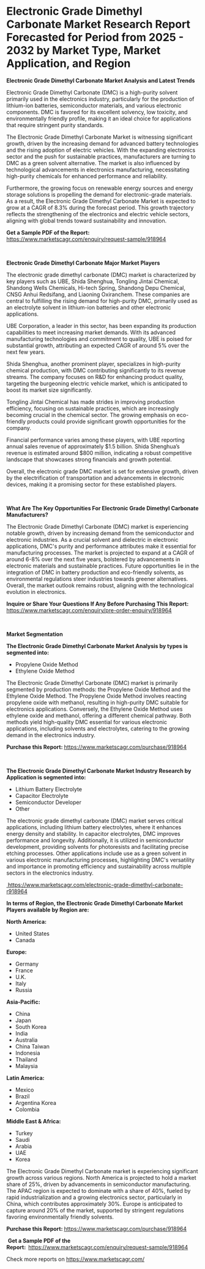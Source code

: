 <p><h1>Electronic Grade Dimethyl Carbonate Market Research Report Forecasted for Period from 2025 -  2032 by Market Type, Market Application, and Region</h1></p><p><strong>Electronic Grade Dimethyl Carbonate Market Analysis and Latest Trends</strong></p>
<p><p>Electronic Grade Dimethyl Carbonate (DMC) is a high-purity solvent primarily used in the electronics industry, particularly for the production of lithium-ion batteries, semiconductor materials, and various electronic components. DMC is favored for its excellent solvency, low toxicity, and environmentally friendly profile, making it an ideal choice for applications that require stringent purity standards.</p><p>The Electronic Grade Dimethyl Carbonate Market is witnessing significant growth, driven by the increasing demand for advanced battery technologies and the rising adoption of electric vehicles. With the expanding electronics sector and the push for sustainable practices, manufacturers are turning to DMC as a green solvent alternative. The market is also influenced by technological advancements in electronics manufacturing, necessitating high-purity chemicals for enhanced performance and reliability.</p><p>Furthermore, the growing focus on renewable energy sources and energy storage solutions is propelling the demand for electronic-grade materials. As a result, the Electronic Grade Dimethyl Carbonate Market is expected to grow at a CAGR of 8.3% during the forecast period. This growth trajectory reflects the strengthening of the electronics and electric vehicle sectors, aligning with global trends toward sustainability and innovation.</p></p>
<p><strong>Get a Sample PDF of the Report:&nbsp;</strong> <a href="https://www.marketscagr.com/enquiry/request-sample/918964?utm_campaign=2208&utm_medium=2&utm_source=Github&utm_content=ia&utm_term=01022025&utm_id=electronic-grade-dimethyl-carbonate">https://www.marketscagr.com/enquiry/request-sample/918964</a></p>
<p>&nbsp;</p>
<p><strong>Electronic Grade Dimethyl Carbonate Major Market Players</strong></p>
<p><p>The electronic grade dimethyl carbonate (DMC) market is characterized by key players such as UBE, Shida Shenghua, Tongling Jintai Chemical, Shandong Wells Chemicals, Hi-tech Spring, Shandong Depu Chemical, CNSG Anhui Redsifang, and Liaoning Oxiranchem. These companies are central to fulfilling the rising demand for high-purity DMC, primarily used as an electrolyte solvent in lithium-ion batteries and other electronic applications.</p><p>UBE Corporation, a leader in this sector, has been expanding its production capabilities to meet increasing market demands. With its advanced manufacturing technologies and commitment to quality, UBE is poised for substantial growth, attributing an expected CAGR of around 5% over the next few years.</p><p>Shida Shenghua, another prominent player, specializes in high-purity chemical production, with DMC contributing significantly to its revenue streams. The company focuses on R&D for enhancing product quality, targeting the burgeoning electric vehicle market, which is anticipated to boost its market size significantly. </p><p>Tongling Jintai Chemical has made strides in improving production efficiency, focusing on sustainable practices, which are increasingly becoming crucial in the chemical sector. The growing emphasis on eco-friendly products could provide significant growth opportunities for the company.</p><p>Financial performance varies among these players, with UBE reporting annual sales revenue of approximately $1.5 billion. Shida Shenghua’s revenue is estimated around $800 million, indicating a robust competitive landscape that showcases strong financials and growth potential.</p><p>Overall, the electronic grade DMC market is set for extensive growth, driven by the electrification of transportation and advancements in electronic devices, making it a promising sector for these established players.</p></p>
<p>&nbsp;</p>
<p><strong>What Are The Key Opportunities For Electronic Grade Dimethyl Carbonate Manufacturers?</strong></p>
<p><p>The Electronic Grade Dimethyl Carbonate (DMC) market is experiencing notable growth, driven by increasing demand from the semiconductor and electronic industries. As a crucial solvent and dielectric in electronic applications, DMC's purity and performance attributes make it essential for manufacturing processes. The market is projected to expand at a CAGR of around 6-8% over the next five years, bolstered by advancements in electronic materials and sustainable practices. Future opportunities lie in the integration of DMC in battery production and eco-friendly solvents, as environmental regulations steer industries towards greener alternatives. Overall, the market outlook remains robust, aligning with the technological evolution in electronics.</p></p>
<p><strong>Inquire or Share Your Questions If Any Before Purchasing This Report:</strong> <a href="https://www.marketscagr.com/enquiry/pre-order-enquiry/918964?utm_campaign=2208&utm_medium=2&utm_source=Github&utm_content=ia&utm_term=01022025&utm_id=electronic-grade-dimethyl-carbonate">https://www.marketscagr.com/enquiry/pre-order-enquiry/918964</a></p>
<p>&nbsp;</p>
<p><strong>Market Segmentation</strong></p>
<p><strong>The Electronic Grade Dimethyl Carbonate Market Analysis by types is segmented into:</strong></p>
<p><ul><li>Propylene Oxide Method</li><li>Ethylene Oxide Method</li></ul></p>
<p><p>The Electronic Grade Dimethyl Carbonate (DMC) market is primarily segmented by production methods: the Propylene Oxide Method and the Ethylene Oxide Method. The Propylene Oxide Method involves reacting propylene oxide with methanol, resulting in high-purity DMC suitable for electronics applications. Conversely, the Ethylene Oxide Method uses ethylene oxide and methanol, offering a different chemical pathway. Both methods yield high-quality DMC essential for various electronic applications, including solvents and electrolytes, catering to the growing demand in the electronics industry.</p></p>
<p><strong>Purchase this Report:&nbsp;</strong><a href="https://www.marketscagr.com/purchase/918964?utm_campaign=2208&utm_medium=2&utm_source=Github&utm_content=ia&utm_term=01022025&utm_id=electronic-grade-dimethyl-carbonate">https://www.marketscagr.com/purchase/918964</a></p>
<p>&nbsp;</p>
<p><strong>The Electronic Grade Dimethyl Carbonate Market Industry Research by Application is segmented into:</strong></p>
<p><ul><li>Lithium Battery Electrolyte</li><li>Capacitor Electrolyte</li><li>Semiconductor Developer</li><li>Other</li></ul></p>
<p><p>The electronic grade dimethyl carbonate (DMC) market serves critical applications, including lithium battery electrolytes, where it enhances energy density and stability. In capacitor electrolytes, DMC improves performance and longevity. Additionally, it is utilized in semiconductor development, providing solvents for photoresists and facilitating precise etching processes. Other applications include use as a green solvent in various electronic manufacturing processes, highlighting DMC's versatility and importance in promoting efficiency and sustainability across multiple sectors in the electronics industry.</p></p>
<p><a href="https://www.marketscagr.com/electronic-grade-dimethyl-carbonate-r918964?utm_campaign=2208&utm_medium=2&utm_source=Github&utm_content=ia&utm_term=01022025&utm_id=electronic-grade-dimethyl-carbonate">&nbsp;https://www.marketscagr.com/electronic-grade-dimethyl-carbonate-r918964</a></p>
<p><strong>In terms of Region, the Electronic Grade Dimethyl Carbonate Market Players available by Region are:</strong></p>
<p>
    <p> <strong> North America: </strong>
        <ul>
            <li>United States</li>
            <li>Canada</li>
        </ul>
        </p> 
    <p> <strong> Europe: </strong>
        <ul>
            <li>Germany</li>
            <li>France</li>
            <li>U.K.</li>
            <li>Italy</li>
            <li>Russia</li>
        </ul>
        </p> 
    <p> <strong> Asia-Pacific: </strong>
        <ul>
            <li>China</li>
            <li>Japan</li>
            <li>South Korea</li>
            <li>India</li>
            <li>Australia</li>
            <li>China Taiwan</li>
            <li>Indonesia</li>
            <li>Thailand</li>
            <li>Malaysia</li>
        </ul>
        </p> 
    <p> <strong> Latin America: </strong>
        <ul>
            <li>Mexico</li>
            <li>Brazil</li>
            <li>Argentina Korea</li>
            <li>Colombia</li>
        </ul>
        </p> 
    <p> <strong> Middle East & Africa: </strong>
        <ul>
            <li>Turkey</li>
            <li>Saudi</li>
            <li>Arabia</li>
            <li>UAE</li>
            <li>Korea</li>
        </ul>
    </p>
    </p>
<p><p>The Electronic Grade Dimethyl Carbonate market is experiencing significant growth across various regions. North America is projected to hold a market share of 25%, driven by advancements in semiconductor manufacturing. The APAC region is expected to dominate with a share of 40%, fueled by rapid industrialization and a growing electronics sector, particularly in China, which contributes approximately 30%. Europe is anticipated to capture around 20% of the market, supported by stringent regulations favoring environmentally friendly solvents.</p></p>
<p><strong>Purchase this Report: </strong><a href="https://www.marketscagr.com/purchase/918964?utm_campaign=2208&utm_medium=2&utm_source=Github&utm_content=ia&utm_term=01022025&utm_id=electronic-grade-dimethyl-carbonate">https://www.marketscagr.com/purchase/918964</a></p>
<p>&nbsp;<strong>Get a Sample PDF of the Report:&nbsp;&nbsp;</strong><a href="https://www.marketscagr.com/enquiry/request-sample/918964?utm_campaign=2208&utm_medium=2&utm_source=Github&utm_content=ia&utm_term=01022025&utm_id=electronic-grade-dimethyl-carbonate">https://www.marketscagr.com/enquiry/request-sample/918964</a></p>
<p><strong></strong></p>
<p>Check more reports on <a href="https://www.marketscagr.com/?utm_campaign=2208&utm_medium=2&utm_source=Github&utm_content=ia&utm_term=01022025&utm_id=electronic-grade-dimethyl-carbonate">https://www.marketscagr.com/</a></p>
